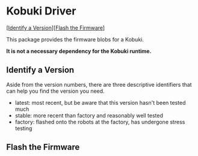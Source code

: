 Kobuki Driver
=============

[[Identify a Version](#identify-a-version)][[Flash the Firmware](#flash-the-firmware)]

This package provides the firmware blobs for a Kobuki.

**It is not a necessary dependency for the Kobuki runtime.**

## Identify a Version

Aside from the version numbers, there are three descriptive identifiers that can help you find the version you need.

* latest: most recent, but be aware that this version hasn't been tested much
* stable: more recent than factory and reasonably well tested
* factory: flashed onto the robots at the factory, has undergone stress testing

## Flash the Firmware


